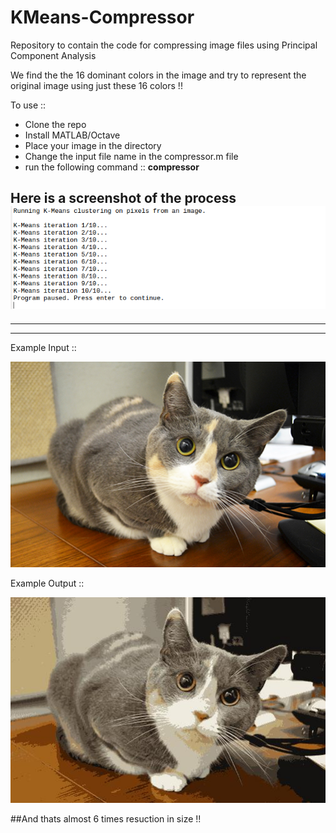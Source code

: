 # KMeans-Compressor
Repository to contain the code for compressing image files using Principal Component Analysis

We find the the 16 dominant colors in the image and try to represent the original image using just these 16 colors !!


To use ::
+ Clone the repo
+ Install MATLAB/Octave
+ Place your image in the directory
+ Change the input file name in the compressor.m file
+ run the following command ::  **compressor**

Here is a screenshot of the process 
![alt text](./images/process.png)
---
---
---







Example Input ::

![alt text](./images/org_cat.jpg)

Example Output ::

![alt text](./images/comp_cat.jpg)


##And thats almost 6 times resuction in size !!